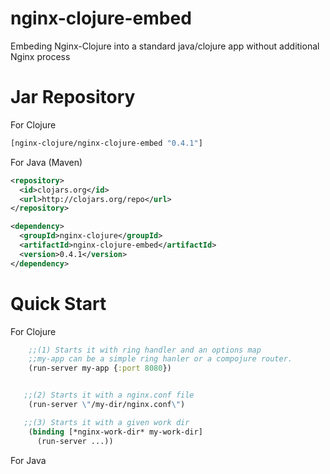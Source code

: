 # nginx-clojure-embed

Embeding Nginx-Clojure into a standard java/clojure app without additional Nginx process

Jar Repository
================

For Clojure

```clojure
[nginx-clojure/nginx-clojure-embed "0.4.1"]
```

For Java (Maven)

```xml
<repository>
  <id>clojars.org</id>
  <url>http://clojars.org/repo</url>
</repository>
```

```xml
<dependency>
  <groupId>nginx-clojure</groupId>
  <artifactId>nginx-clojure-embed</artifactId>
  <version>0.4.1</version>
</dependency>
```

Quick Start
================

For Clojure

```clojure
    ;;(1) Starts it with ring handler and an options map
    ;;my-app can be a simple ring hanler or a compojure router.
    (run-server my-app {:port 8080})


   ;;(2) Starts it with a nginx.conf file
    (run-server \"/my-dir/nginx.conf\")

   ;;(3) Starts it with a given work dir
    (binding [*nginx-work-dir* my-work-dir]
      (run-server ...))
```

For Java

```java

```
